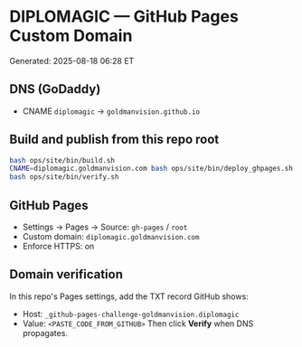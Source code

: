 # DIPLOMAGIC — GitHub Pages Custom Domain

Generated: 2025-08-18 06:28 ET

## DNS (GoDaddy)
- CNAME `diplomagic` → `goldmanvision.github.io`

## Build and publish from this repo root
```bash
bash ops/site/bin/build.sh
CNAME=diplomagic.goldmanvision.com bash ops/site/bin/deploy_ghpages.sh
bash ops/site/bin/verify.sh
```

## GitHub Pages
- Settings → Pages → Source: `gh-pages` / `root`
- Custom domain: `diplomagic.goldmanvision.com`
- Enforce HTTPS: on

## Domain verification
In this repo's Pages settings, add the TXT record GitHub shows:
- Host: `_github-pages-challenge-goldmanvision.diplomagic`
- Value: `<PASTE_CODE_FROM_GITHUB>`
Then click **Verify** when DNS propagates.
